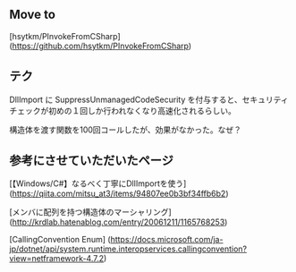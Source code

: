 ## Move to

[hsytkm/PInvokeFromCSharp] (https://github.com/hsytkm/PInvokeFromCSharp)

## テク

DllImport に SuppressUnmanagedCodeSecurity を付与すると、セキュリティチェックが初めの１回しか行われなくなり高速化されるらしい。

構造体を渡す関数を100回コールしたが、効果がなかった。なぜ？

## 参考にさせていただいたページ


[【Windows/C#】なるべく丁寧にDllImportを使う] (https://qiita.com/mitsu_at3/items/94807ee0b3bf34ffb6b2)

[メンバに配列を持つ構造体のマーシャリング] (http://krdlab.hatenablog.com/entry/20061211/1165768253)

[CallingConvention Enum] (https://docs.microsoft.com/ja-jp/dotnet/api/system.runtime.interopservices.callingconvention?view=netframework-4.7.2)

